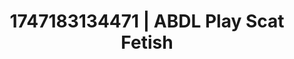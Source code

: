 ---
categories:
- Sensual cosplay
- Shibari art
- Lesbian
- Body positivity
- Creative kink
image: /assets/images/1747183134471.jpg
layout: post
seo:
  description: Featured content with sensual ABDL Play, Scat Fetish. HD images available.
  keywords: ABDL Play, Scat Fetish
  og_image: /assets/images/1747183134471.jpg
  schema_type: VisualArtwork
tags:
- ABDL Play
- '#1747183134471'
- Scat Fetish
title: 1747183134471 | ABDL Play Scat Fetish
---